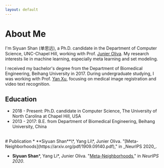 ```yaml
---
layout: default
---
```


# About Me

I'm Siyuan Shan (单思远), a Ph.D. candidate in the Department of Computer Science, UNC-Chapel Hill, working with Prof. [Junier Oliva](https://cs.unc.edu/people/junier-oliva/). My research interests lie in machine learning, especially meta learning and set modeling.  

I received my bachelor's degree from the Department of Biomedical Engineering, Beihang University in 2017. During undergraduate studying, I was working with Prof. [Yan Xu](https://scholar.google.com/citations?user=D01Xtx4AAAAJ&hl=en), focusing on medical image registration and video text recognition.

## Education

* 2018 - Present: Ph.D. candidate in Computer Science, The University of North Carolina at Chapel Hill, USA
* 2013 - 2017: B.E. from Department of Biomedical Engineering, Beihang University, China

<br>
# Publication
* **Siyuan Shan**\*, Yang Li\*, Junier Oliva. "[Meta-Neighborhoods](https://arxiv.org/pdf/1909.09140.pdf)," in _NeurIPS 2020_.

* **Siyuan Shan**\*, Yang Li\*, Junier Oliva. "[Meta-Neighborhoods](https://arxiv.org/pdf/1909.09140.pdf)," in _NeurIPS 2020_.
